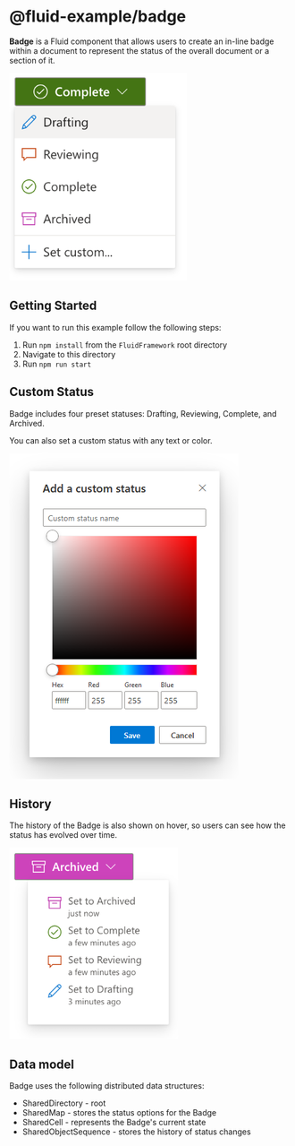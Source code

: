 # @fluid-example/badge

**Badge** is a Fluid component that allows users to create an in-line badge within a document to represent the status
of the overall document or a section of it.

![Badge UI](./images/badge.png)

## Getting Started

If you want to run this example follow the following steps:

1. Run `npm install` from the `FluidFramework` root directory
2. Navigate to this directory
3. Run `npm run start`

## Custom Status

Badge includes four preset statuses: Drafting, Reviewing, Complete, and Archived.

You can also set a custom status with any text or color.

![Color picker and custom status UI](./images/color-picker.png)

## History

The history of the Badge is also shown on hover, so users can see how the status has evolved over time.

![Status history UI](./images/history.png)

## Data model

Badge uses the following distributed data structures:

- SharedDirectory - root
- SharedMap - stores the status options for the Badge
- SharedCell - represents the Badge's current state
- SharedObjectSequence - stores the history of status changes
